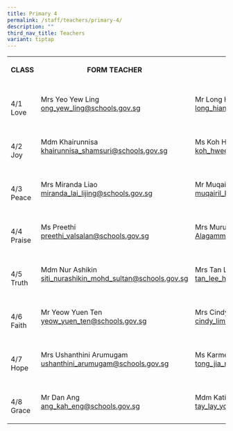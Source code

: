 ```yaml
---
title: Primary 4
permalink: /staff/teachers/primary-4/
description: ""
third_nav_title: Teachers
variant: tiptap
---
```

<table><tbody><tr><th rowspan="1" colspan="1"><p>CLASS</p></th><th rowspan="1" colspan="1"><p>FORM TEACHER</p></th><th rowspan="1" colspan="1"><p>CO-FORM TEACHER</p></th></tr><tr><td rowspan="1" colspan="1"><p><br>4/1<br>Love</p></td><td rowspan="1" colspan="1"><p></p><p>Mrs Yeo Yew Ling<br><a href="mailto:ong_yew_ling@schools.gov.sg" rel="noopener noreferrer nofollow" target="_blank">ong_yew_ling@schools.gov.sg</a></p></td><td rowspan="1" colspan="1"><p></p><p>Mr Long Hian Kum<br><a href="mailto:long_hian_kum@schools.gov.sg" rel="noopener noreferrer nofollow" target="_blank">long_hian_kum</a><a href="mailto:tan_peng_peng@schools.gov.sg" rel="noopener noreferrer nofollow" target="_blank">@schools.gov.sg</a></p></td></tr><tr><td rowspan="1" colspan="1"><p><br>4/2<br>Joy</p></td><td rowspan="1" colspan="1"><p></p><p>Mdm Khairunnisa<br><a href="mailto:khairunnisa_shamsuri@schools.gov.sg" rel="noopener noreferrer nofollow" target="_blank">khairunnisa_shamsuri@schools.gov.sg</a></p></td><td rowspan="1" colspan="1"><p></p><p>Ms Koh Hwee Kay<br><a href="mailto:koh_hwee_kay@schools.gov.sg.sg" rel="noopener noreferrer nofollow" target="_blank">koh_hwee_kay@schools.gov.sg</a></p></td></tr><tr><td rowspan="1" colspan="1"><p><br>4/3<br>Peace</p></td><td rowspan="1" colspan="1"><p></p><p>Mrs Miranda Liao<br><a href="mailto:miranda_lai_lijing@schools.gov.sg" rel="noopener noreferrer nofollow" target="_blank">miranda_lai_lijing@schools.gov.sg<br></a></p></td><td rowspan="1" colspan="1"><p></p><p>Mr Muqairil<br><a href="mailto:muqairil_kamaluddin@schools.gov.sg" rel="noopener noreferrer nofollow" target="_blank">muqairil_kamaluddin@schools.gov.sg</a></p></td></tr><tr><td rowspan="1" colspan="1"><p><br>4/4<br>Praise</p></td><td rowspan="1" colspan="1"><p></p><p>Ms Preethi <br><a href="mailto:preethi_valsalan@schools.gov.sg" rel="noopener noreferrer nofollow" target="_blank">preethi_valsalan@schools.gov.sg</a></p></td><td rowspan="1" colspan="1"><p></p><p>Mrs Muru<br><a href="mailto:Alagammai_Rama_Sundram_Mrs@schools.gov.sg" rel="noopener noreferrer nofollow" target="_blank">Alagammai_Rama_Sundram_Mrs@schools.gov.sg</a></p></td></tr><tr><td rowspan="1" colspan="1"><p><br>4/5<br>Truth</p></td><td rowspan="1" colspan="1"><p></p><p>Mdm Nur Ashikin<br><a href="mailto:siti_nurashikin_mohd_sultan@schools.gov.sg" rel="noopener noreferrer nofollow" target="_blank">siti_nurashikin_mohd_sultan@schools.gov.sg</a></p></td><td rowspan="1" colspan="1"><p></p><p>Mrs Tan Lee Huang<br><a href="mailto:tan_lee_huang_a@schools.gov.sg" rel="noopener noreferrer nofollow" target="_blank">tan_lee_huang@schools.gov.sg</a></p></td></tr><tr><td rowspan="1" colspan="1"><p><br>4/6<br>Faith</p></td><td rowspan="1" colspan="1"><p></p><p>Mr Yeow Yuen Ten<br><a href="mailto:poh_leng_hui@schools.gov.sg" rel="noopener noreferrer nofollow" target="_blank">yeow_yuen_ten@schools.gov.sg</a></p></td><td rowspan="1" colspan="1"><p></p><p>Mrs Cindy Tay<br><a href="mailto:cindy_lim@schools.gov.sg" rel="noopener noreferrer nofollow" target="_blank">cindy_lim@schools.gov.sg</a></p></td></tr><tr><td rowspan="1" colspan="1"><p><br>4/7<br>Hope</p></td><td rowspan="1" colspan="1"><p></p><p>Mrs Ushanthini Arumugam<br><a href="mailto:ushanthini_arumugam@schools.gov.sg" rel="noopener noreferrer nofollow" target="_blank">ushanthini_arumugam@schools.gov.sg</a></p></td><td rowspan="1" colspan="1"><p></p><p>Ms Karmen Tong<br><a href="mailto:tong_jia_min@schools.gov.sg" rel="noopener noreferrer nofollow" target="_blank">tong_jia_min@schools.gov.sg</a></p></td></tr><tr><td rowspan="1" colspan="1"><p><br>4/8<br>Grace</p></td><td rowspan="1" colspan="1"><p></p><p>Mr Dan Ang<br><a href="mailto:liew_soh_yee_shauna@schools.gov.sg" rel="noopener noreferrer nofollow" target="_blank">ang_kah_eng@schools.gov.sg</a></p></td><td rowspan="1" colspan="1"><p></p><p>Mdm Katie Tay<br><a href="mailto:tay_lay_yong_katie@schools.gov.sg" rel="noopener noreferrer nofollow" target="_blank">tay_lay_yong_katie@schools.gov.sg</a></p></td></tr></tbody></table><p></p>